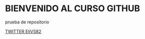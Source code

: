 # BIENVENIDO AL CURSO GITHUB

prueba de repositorio

[TWITTER EliVS82](http:/www.twitter.com/EliVS82)
